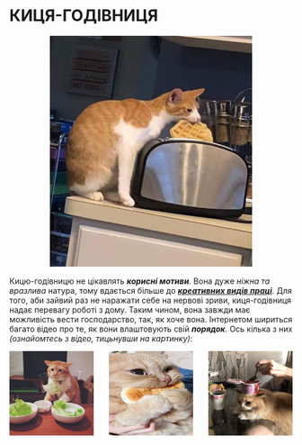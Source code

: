 # **КИЦЯ-ГОДІВНИЦЯ**
<p align="center">
  <img width="360" height="410" src="кг5.jpg">
</p>

Кицю-годівницю не цікавлять _**корисні мотиви**_. Вона дуже _ніжна та вразлива_ натура, тому вдається більше до _**[креативних видів праці](https://uk.wikipedia.org/wiki/%D0%9A%D1%80%D0%B5%D0%B0%D1%82%D0%B8%D0%B2%D0%BD%D1%96_%D1%96%D0%BD%D0%B4%D1%83%D1%81%D1%82%D1%80%D1%96%D1%97)**_. Для того, аби зайвий раз не наражати себе на нервові зриви, киця-годівниця надає перевагу роботі з дому. Таким чином, вона завжди має можливість вести господарство, так, як хоче вона. Інтернетом шириться багато відео про те, як вони влаштовують свій _**порядок**_. Ось кілька з них _(ознайомтесь з відео, тицьнувши на картинку)_:




<a href="https://www.youtube.com/watch?v=i_4zSkdYQLE">
  <img align="left" width="150" height="150" src="кг2.jpg">


  

<p align="center">
<a href="https://www.youtube.com/watch?v=U2tMRQwDlQU">
  <img src="кг6.jpg" alt="руда киця" width="150" height="150">




<a href="https://www.youtube.com/watch?v=i-AXImNxCAE">
  <img align="right" width="150" height="150" src="кг7.jpg">

